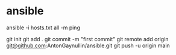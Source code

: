 # ansible
ansible -i hosts.txt all -m ping




git init
git add .
git commit -m "first commit"
git remote add origin git@github.com:AntonGaynullin/ansible.git
git push -u origin main

